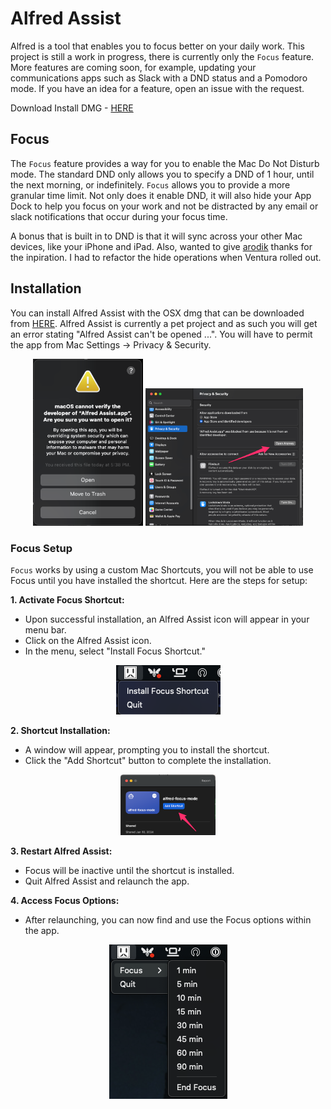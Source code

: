 # Alfred Assist

Alfred is a tool that enables you to focus better on your daily work. This project is still a work in progress, there is currently only the `Focus` feature. More features are coming soon, for example, updating your communications apps such as Slack with a DND status and a Pomodoro mode. If you have an idea for a feature, open an issue with the request.

Download Install DMG - [HERE](https://alfred-assist.s3.amazonaws.com/Alfred-Assist_v1.0.0.dmg)

## Focus

The `Focus` feature provides a way for you to enable the Mac Do Not Disturb mode. The standard DND only allows you to specify a DND of 1 hour, until the next morning, or indefinitely. `Focus` allows you to provide a more granular time limit. Not only does it enable DND, it will also hide your App Dock to help you focus on your work and not be distracted by any email or slack notifications that occur during your focus time.

A bonus that is built in to DND is that it will sync across your other Mac devices, like your iPhone and iPad. Also, wanted to give [arodik](https://github.com/arodik) thanks for the inpiration. I had to refactor the hide operations when Ventura rolled out.

## Installation

You can install Alfred Assist with the OSX dmg that can be downloaded from [HERE](https://alfred-assist.s3.amazonaws.com/Alfred-Assist_v1.0.0.dmg). Alfred Assist is currently a pet project and as such you will get an error stating "Alfred Assist can't be opened ...". You will have to permit the app from Mac Settings -> Privacy & Security.

<p align="center">
  <img src="docs/alfred_install_cant_verify02.png" width="35%">
  <img src="docs/alfred_install_permit.png" width="50%">
</p>

### Focus Setup

`Focus` works by using a custom Mac Shortcuts, you will not be able to use Focus until you have installed the shortcut. Here are the steps for setup: 

**1. Activate Focus Shortcut:**

- Upon successful installation, an Alfred Assist icon will appear in your menu bar.
- Click on the Alfred Assist icon.
- In the menu, select "Install Focus Shortcut."

<p align="center">
  <img src="docs/alfred_focus_install.png">
</p>

**2. Shortcut Installation:**

- A window will appear, prompting you to install the shortcut.
- Click the "Add Shortcut" button to complete the installation.

<p align="center">
  <img src="docs/alfred_focus_shortcut_add.png" width="30%">
</p>

**3. Restart Alfred Assist:**

- Focus will be inactive until the shortcut is installed.
- Quit Alfred Assist and relaunch the app.

**4. Access Focus Options:**

- After relaunching, you can now find and use the Focus options within the app.

<p align="center">
  <img src="docs/alfred_focus_options.png">
</p>
